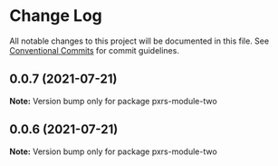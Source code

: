 # Change Log

All notable changes to this project will be documented in this file.
See [Conventional Commits](https://conventionalcommits.org) for commit guidelines.

## 0.0.7 (2021-07-21)

**Note:** Version bump only for package pxrs-module-two





## 0.0.6 (2021-07-21)

**Note:** Version bump only for package pxrs-module-two
